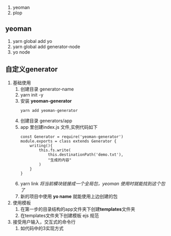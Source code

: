 1. yeoman 
2. plop

## yeoman

1. yarn global add yo
2. yarn global add generator-node
3. yo node

## 自定义generator
1. 基础使用
    1. 创建目录 generator-name
    2. yarn init -y
    3. 安装 **yeoman-generator**
        ```
        yarn add yeoman-generator
        ```
    4. 创建目录 generators/app
    5. app 里创建index.js 文件,实例代码如下
        ```
        const Generator = require('yeoman-generator')
        module.exports = class extends Generator {
            writing(){
                this.fs.write(
                    this.destinationPath('demo.txt'),
                    "生成的内容"
                )
            }
        }
        ``` 
    6. yarn link 
        *将当前模块链接成一个全局包，yeoman 使用时就能找到这个包了*
    7. 新的项目中使用 **yo name** 就能使用上边创建的包
2. 使用模板
    1. 在第一步的目录结构的app文件夹下创建**templates**文件夹
    2. 在templates文件夹下创建模板 ejs 规范
3. 接受用户输入，交互式的命令行
    1. 如代码中的3实现方式
